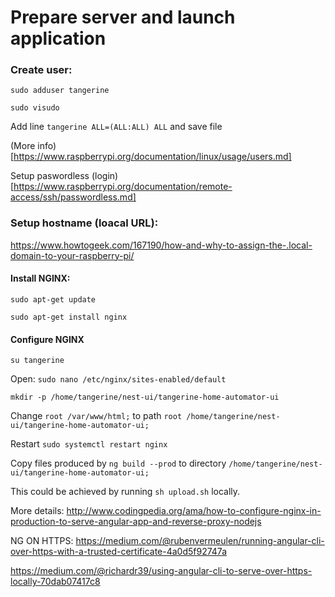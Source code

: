 # Prepare server and launch application

### Create user:

``sudo adduser tangerine``

``sudo visudo``

Add line `tangerine ALL=(ALL:ALL) ALL` and save file

(More info)[https://www.raspberrypi.org/documentation/linux/usage/users.md]

Setup paswordless (login)[https://www.raspberrypi.org/documentation/remote-access/ssh/passwordless.md]


### Setup hostname (loacal URL):  
https://www.howtogeek.com/167190/how-and-why-to-assign-the-.local-domain-to-your-raspberry-pi/


#### Install NGINX:

``sudo apt-get update``

``sudo apt-get install nginx``

#### Configure NGINX

`su tangerine`

Open: ``sudo nano /etc/nginx/sites-enabled/default``

`mkdir -p /home/tangerine/nest-ui/tangerine-home-automator-ui`

Change ``root /var/www/html;`` to path ``root /home/tangerine/nest-ui/tangerine-home-automator-ui;``

Restart ``sudo systemctl restart nginx``

Copy files produced by ``ng build --prod`` to directory `/home/tangerine/nest-ui/tangerine-home-automator-ui;`

This could be achieved by running `sh upload.sh` locally.

More details: http://www.codingpedia.org/ama/how-to-configure-nginx-in-production-to-serve-angular-app-and-reverse-proxy-nodejs


NG ON HTTPS:
https://medium.com/@rubenvermeulen/running-angular-cli-over-https-with-a-trusted-certificate-4a0d5f92747a

https://medium.com/@richardr39/using-angular-cli-to-serve-over-https-locally-70dab07417c8
